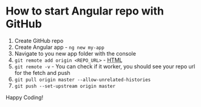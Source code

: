 # How to start Angular repo with GitHub

1. Create GitHub repo
2. Create Angular app - `ng new my-app`
3. Navigate to you new app folder with the console
4. `git remote add origin <REPO_URL>` - 
<abbr title="HyperText Markup Language">HTML</abbr>
5. `git remote -v` - You can check if it worker, you should see your repo url for the fetch and push
6. `git pull origin master --allow-unrelated-histories`
7. `git push --set-upstream origin master`

Happy Coding!

